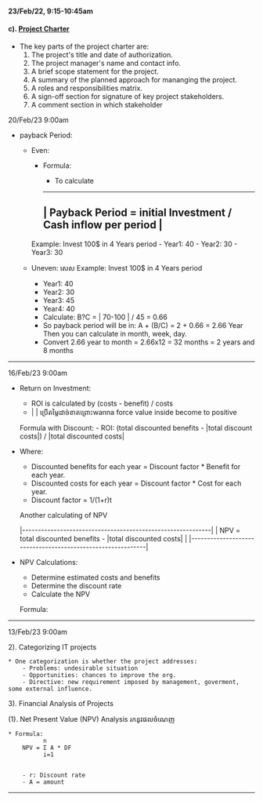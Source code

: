 #### 23/Feb/22, 9:15-10:45am

#### c). <u> Project Charter </u>

* The key parts of the project charter are:
    1. The project's title and date of authorization.
    2. The project manager's name and contact info.
    3. A brief scope statement for the project.
    4. A summary of the planned approach for mananging the project.
    5. A roles and responsibilities matrix.
    6. A sign-off section for signature of key project stakeholders.
    7. A comment section in which stakeholder

20/Feb/23 9:00am

* payback Period:

    * Even:
        * Formula:
          - To calculate

          ----------------------------------------------------------------
          | Payback Period = initial Investment / Cash inflow per period |
          ----------------------------------------------------------------

        Example: Invest 100$ in 4 Years period
            - Year1: 40
            - Year2: 30
            - Year3: 30

    * Uneven: សេស
        Example: Invest 100$ in 4 Years period
        - Year1: 40
        - Year2: 30
        - Year3: 45
        - Year4: 40

        * Calculate: B?C = | 70-100 | / 45 = 0.66
        * So payback period will be in: A + (B/C) = 2 + 0.66 = 2.66 Year Then you can calculate in month, week, day.
        * Convert 2.66 year to month = 2.66x12 = 32 
          months = 2 years and 8 months

------------------------------------

16/Feb/23 9:00am

* Return  on Investment:

    - ROI is calculated by (costs - benefit) / costs
    - | | ប្រើតម្លៃដាច់ខាតព្រោះwanna force value inside become to positive

    Formula with Discount:
        - ROI: (total discounted benefits - |total discount costs|) / |total discounted costs|
        
* Where:
    - Discounted benefits for each year = Discount factor * Benefit for each year.
    - Discounted costs for each year = Discount factor * Cost for each year.
    - Discount factor = 1/(1+r)t

    Another calculating of NPV

    |------------------------------------------------------------|
    | NPV = total discounted benefits - |total discounted costs| |
    |------------------------------------------------------------|

* NPV Calculations:
    - Determine estimated costs and benefits
    - Determine the discount rate
    - Calculate the NPV

    Formula:

------------------------------------

13/Feb/23 9:00am

2). Categorizing IT projects

    * One categorization is whether the project addresses:
        - Problems: undesirable situation
        - Opportunities: chances to improve the org.
        - Directive: new requirement imposed by management, goverment, some external influence.

3). Financial Analysis of Projects

(1). Net Present Value (NPV) Analysis
រកនូវផលចំណេញ

    * Formula:
              n
        NPV = Σ A * DF
              i=1 

              
        - r: Discount rate
        - A = amount

------------------------------------

